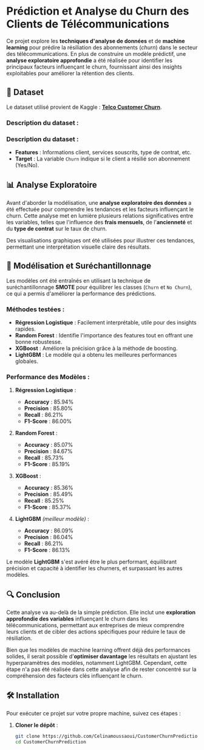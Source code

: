 # Prédiction et Analyse du Churn des Clients de Télécommunications

Ce projet explore les **techniques d'analyse de données** et de **machine learning** pour prédire la résiliation des abonnements (*churn*) dans le secteur des télécommunications. En plus de construire un modèle prédictif, une **analyse exploratoire approfondie** a été réalisée pour identifier les principaux facteurs influençant le churn, fournissant ainsi des insights exploitables pour améliorer la rétention des clients.

## 📂 Dataset

Le dataset utilisé provient de Kaggle : [**Telco Customer Churn**](https://www.kaggle.com/datasets/palashfendarkar/wa-fnusec-telcocustomerchurn).

### Description du dataset :

### Description du dataset :
- **Features** : Informations client, services souscrits, type de contrat, etc.
- **Target** : La variable `Churn` indique si le client a résilié son abonnement (Yes/No).

## 📊 Analyse Exploratoire

Avant d'aborder la modélisation, une **analyse exploratoire des données** a été effectuée pour comprendre les tendances et les facteurs influençant le churn. Cette analyse met en lumière plusieurs relations significatives entre les variables, telles que l'influence des **frais mensuels**, de l'**ancienneté** et du **type de contrat** sur le taux de churn.

Des visualisations graphiques ont été utilisées pour illustrer ces tendances, permettant une interprétation visuelle claire des résultats.

## 🚀 Modélisation et Suréchantillonnage

Les modèles ont été entraînés en utilisant la technique de suréchantillonnage **SMOTE** pour équilibrer les classes (`Churn` et `No Churn`), ce qui a permis d'améliorer la performance des prédictions.

### Méthodes testées :
- **Régression Logistique** : Facilement interprétable, utile pour des insights rapides.
- **Random Forest** : Identifie l'importance des features tout en offrant une bonne robustesse.
- **XGBoost** : Améliore la précision grâce à la méthode de boosting.
- **LightGBM** : Le modèle qui a obtenu les meilleures performances globales.

### Performance des Modèles :
1. **Régression Logistique** :
   - **Accuracy** : 85.94%
   - **Precision** : 85.80%
   - **Recall** : 86.21%
   - **F1-Score** : 86.00%

2. **Random Forest** :
   - **Accuracy** : 85.07%
   - **Precision** : 84.67%
   - **Recall** : 85.73%
   - **F1-Score** : 85.19%

3. **XGBoost** :
   - **Accuracy** : 85.36%
   - **Precision** : 85.49%
   - **Recall** : 85.25%
   - **F1-Score** : 85.37%

4. **LightGBM** *(meilleur modèle)* :
   - **Accuracy** : 86.09%
   - **Precision** : 86.04%
   - **Recall** : 86.21%
   - **F1-Score** : 86.13%

Le modèle **LightGBM** s'est avéré être le plus performant, équilibrant précision et capacité à identifier les churners, et surpassant les autres modèles.

## 🔍 Conclusion

Cette analyse va au-delà de la simple prédiction. Elle inclut une **exploration approfondie des variables** influençant le churn dans les télécommunications, permettant aux entreprises de mieux comprendre leurs clients et de cibler des actions spécifiques pour réduire le taux de résiliation. 

Bien que les modèles de machine learning offrent déjà des performances solides, il serait possible d'**optimiser davantage** les résultats en ajustant les hyperparamètres des modèles, notamment LightGBM. Cependant, cette étape n'a pas été réalisée dans cette analyse afin de rester concentré sur la compréhension des facteurs clés influençant le churn.

## 🛠️ Installation

Pour exécuter ce projet sur votre propre machine, suivez ces étapes :

1. **Cloner le dépôt** :
   ```bash
   git clone https://github.com/Celinamoussaoui/CustomerChurnPrediction.git
   cd CustomerChurnPrediction
